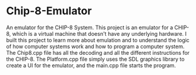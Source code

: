 # Chip-8-Emulator
An emulator for the CHIP-8 System.
This project is an emulator for a CHIP-8, which is a virtual machine that doesn't have any underlying hardware. I built this project to learn more about emulation and to understand the logic of how computer systems work and how to program a computer system. The Chip8.cpp file has all the decoding and all the different instructions for the CHIP-8. The Platform.cpp file simply uses the SDL graphics library to create a UI for the emulator, and the main.cpp file starts the program. 
